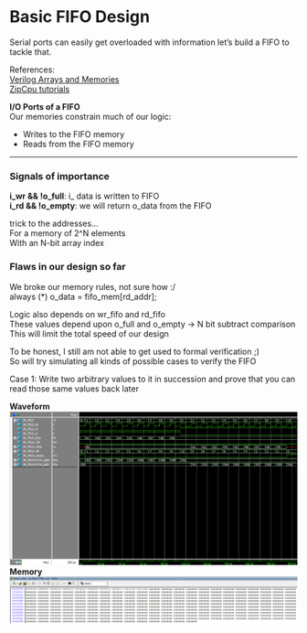 # Basic FIFO Design

Serial ports can easily get overloaded with information let’s build a FIFO to tackle that.

References:</br>
[Verilog Arrays and Memories](https://www.chipverify.com/verilog/verilog-arrays) </br>
[ZipCpu tutorials](https://zipcpu.com/tutorial/lsn-10-fifo.pdf)

**I/O Ports of a FIFO**</br>
Our memories constrain much of our logic:</br>

- Writes to the FIFO memory</br>
- Reads from the FIFO memory</br>

<hr>

### Signals of importance

**i_wr && !o_full**:  i_ data is written to FIFO</br>
**i_rd && !o_empty**: we will return o_data from the FIFO </br>

trick to the addresses...</br>
For a memory of 2^N elements</br>
With an N-bit array index</br>


### Flaws in our design so far</br>

We broke our memory rules, not sure how :/</br>
always (*) o_data = fifo_mem[rd_addr];</br>

Logic also depends on wr_fifo and rd_fifo</br>
These values depend upon o_full and o_empty -> N bit subtract comparison </br>
This will limit the total speed of our design</br>

To be honest, I still am not able to get used to formal verification ;)</br>
So will try simulating all kinds of possible cases to verify the FIFO</br>

Case 1: Write two arbitrary values to it in succession and prove that you can read those same values back later</br>


**Waveform**
![Wavefomr](https://github.com/IEEE-NITK/RISC-V-SoC/blob/main/UART/fifo/waveform.png)
**Memory**
![Memory](https://github.com/IEEE-NITK/RISC-V-SoC/blob/main/UART/fifo/memory.png)
 






